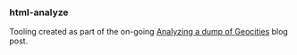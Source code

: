 ### html-analyze

Tooling created as part of the on-going [Analyzing a dump of Geocities](https://yuko.app/vy/JX61/analyzing-a-dump-of-geocities) blog post.
